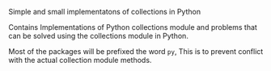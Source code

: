 Simple and small implementatons of collections in Python

Contains Implementations of Python collections module and problems that can be solved using the collections module in
Python.

Most of the packages will be prefixed the word `py`, This is to prevent conflict with the actual collection module
methods.